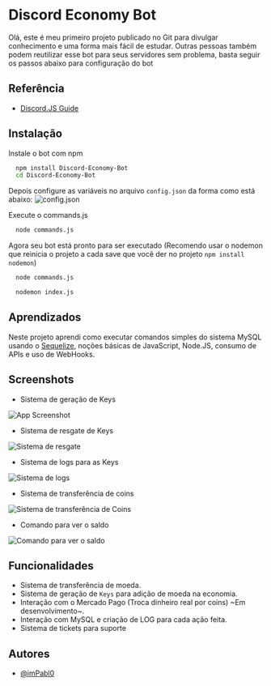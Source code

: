 
# Discord Economy Bot

Olá, este é meu primeiro projeto publicado no Git para divulgar conhecimento e uma forma mais fácil de estudar. 
Outras pessoas também podem reutilizar esse bot para seus servidores sem problema, basta seguir os passos abaixo para configuração do bot

## Referência

 - [Discord.JS Guide](https://discordjs.guide/)


## Instalação

Instale o bot com npm

```bash
  npm install Discord-Economy-Bot
  cd Discord-Economy-Bot
```
Depois configure as variáveis no arquivo ``config.json`` da forma como está abaixo:
![config.json](https://media.discordapp.net/attachments/854826340615979069/1026515341490258064/unknown.png)

Execute o commands.js
```bash
  node commands.js
```

Agora seu bot está pronto para ser executado (Recomendo usar o nodemon que reinicia o projeto a cada save que você der no projeto ``npm install nodemon``)

```bash
  node commands.js
```

```bash
  nodemon index.js
```

## Aprendizados

Neste projeto aprendi como executar comandos simples do sistema MySQL usando o [Sequelize](https://sequelize.org/), noções básicas de JavaScript, Node.JS,
consumo de APIs e uso de WebHooks.


## Screenshots
- Sistema de geração de Keys

![App Screenshot](https://media.discordapp.net/attachments/1025996714974400622/1026507509311225936/unknown.png?width=425&height=473)

- Sistema de resgate de Keys

![Sistema de resgate](https://media.discordapp.net/attachments/854826340615979069/1026510361312112660/unknown.png)

- Sistema de logs para as Keys
 
![Sistema de logs](https://media.discordapp.net/attachments/1025996714974400622/1026509073178435614/unknown.png)

- Sistema de transferência de coins

![Sistema de transferência de Coins](https://media.discordapp.net/attachments/854826340615979069/1026511502569644152/unknown.png)

- Comando para ver o saldo

![Comando para ver o saldo](https://media.discordapp.net/attachments/854826340615979069/1026512199541334107/unknown.png)
## Funcionalidades

- Sistema de transferência de moeda.
- Sistema de geração de ``Keys`` para adição de moeda na economia.
- Interação com o Mercado Pago (Troca dinheiro real por coins) ~Em desenvolvimento~.
- Interação com MySQL e criação de LOG para cada ação feita.
- Sistema de tickets para suporte
## Autores

- [@imPabl0](https://github.com/ImPabl0)
